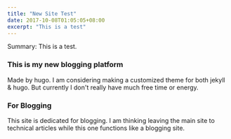 ```yaml
---
title: "New Site Test"
date: 2017-10-08T01:05:05+08:00
excerpt: "This is a test"
---
```


Summary: This is a test.

<!--more-->

### This is my new blogging platform

Made by hugo. I am considering making a customized theme for both jekyll & hugo. But currently I don't really have much free time or energy.

### For Blogging

This site is dedicated for blogging. I am thinking leaving the main site to technical articles while this one functions like a blogging site.

